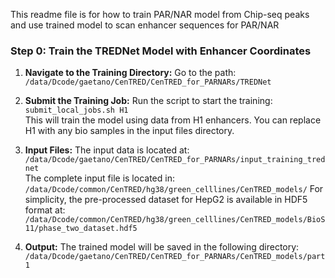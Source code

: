 This readme file is for how to train PAR/NAR model from Chip-seq peaks and use trained model to scan enhancer sequences for PAR/NAR
### Step 0: Train the TREDNet Model with Enhancer Coordinates

1. **Navigate to the Training Directory:**
   Go to the path:  
   `/data/Dcode/gaetano/CenTRED/CenTRED_for_PARNARs/TREDNet`

2. **Submit the Training Job:**
   Run the script to start the training:  
   `submit_local_jobs.sh H1`  
   This will train the model using data from H1 enhancers. You can replace H1 with any bio samples in the input files directory.

3. **Input Files:**
   The input data is located at:  
   `/data/Dcode/gaetano/CenTRED/CenTRED_for_PARNARs/input_training_trednet`  
   The complete input file is located in: 
   `/data/Dcode/common/CenTRED/hg38/green_celllines/CenTRED_models/`
   For simplicity, the pre-processed dataset for HepG2 is available in HDF5 format at:  
   `/data/Dcode/common/CenTRED/hg38/green_celllines/CenTRED_models/BioS11/phase_two_dataset.hdf5`

4. **Output:**
   The trained model will be saved in the following directory:  
   `/data/Dcode/gaetano/CenTRED/CenTRED_for_PARNARs/CenTRED_models/part1`
